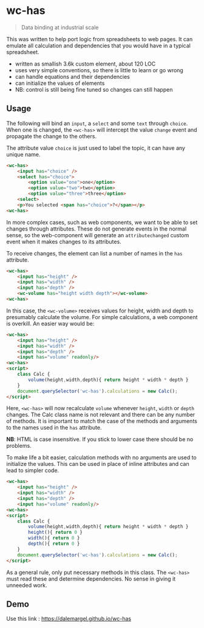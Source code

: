 # **wc-has**
> Data binding at industrial scale

This was written to help port logic from spreadsheets to web pages. It can emulate all calculation and dependencies that you would have in a typical spreadsheet.

- written as smallish 3.6k custom element, about 120 LOC
- uses very simple conventions, so there is little to learn or go wrong
- can handle equations and their dependencies
- can initialize the values of elements
- NB: control is still being fine tuned so changes can still happen


## Usage

The following will bind an `input`, a `select` and some `text` through `choice`. When one is changed, the `<wc-has>` will intercept the value `change` event and propagate the change to the others.

The attribute value `choice` is just used to label the topic, it can have any unique name.

```html
<wc-has>
    <input has="choice" />
    <select has="choice">
        <option value="one">one</option>
        <option value="two">two</option>
        <option value="three">three</option>
    <select>
    <p>You selected <span has="choice">?</span></p>
<wc-has>
```

In more complex cases, such as web components, we want to be able to set changes through attributes. These do not generate events in the normal sense, so the web-component will generate an `attributechanged` custom event when it makes changes to its attributes.

To receive changes, the element can list a number of names in the `has` attribute.

```html
<wc-has>
    <input has="height" />
    <input has="width" />
    <input has="depth" />
    <wc-volume has="height width depth"></wc-volume>
<wc-has>
```

In this case, the `<wc-volume>` receives values for height, width and depth to presumably calculate the volume. For simple calculations, a web component is overkill. An easier way would be:

```html
<wc-has>
    <input has="height" />
    <input has="width" />
    <input has="depth" />
    <input has="volume" readonly/>
<wc-has>
<script>
    class Calc {
        volume(height,width,depth){ return height * width * depth }
    }
    document.querySelector('wc-has').calculations = new Calc();
</script>
```

Here, `<wc-has>` will now recalculate `volume` whenever `height`, `width` or `depth` changes. The Calc class name is not relevant and there can be any number of methods. It is important to match the case of the methods and arguments to the names used in the `has` attribute.

**NB**: HTML is case insensitive. If you stick to lower case there should be no problems.

To make life a bit easier, calculation methods with no arguments are used to initialize the values. This can be used in place of inline attributes and can lead to simpler code.

```html
<wc-has>
    <input has="height" />
    <input has="width" />
    <input has="depth" />
    <input has="volume" readonly/>
<wc-has>
<script>
    class Calc {
        volume(height,width,depth){ return height * width * depth }
        height(){ return 0 }
        width(){ return 0 }
        depth(){ return 0 }
    }
    document.querySelector('wc-has').calculations = new Calc();
</script>
```
As a general rule, only put necessary methods in this class. The `<wc-has>` must read these and determine dependencies. No sense in giving it unneeded work. 

## Demo
Use this link : <https://dalemargel.github.io/wc-has>


